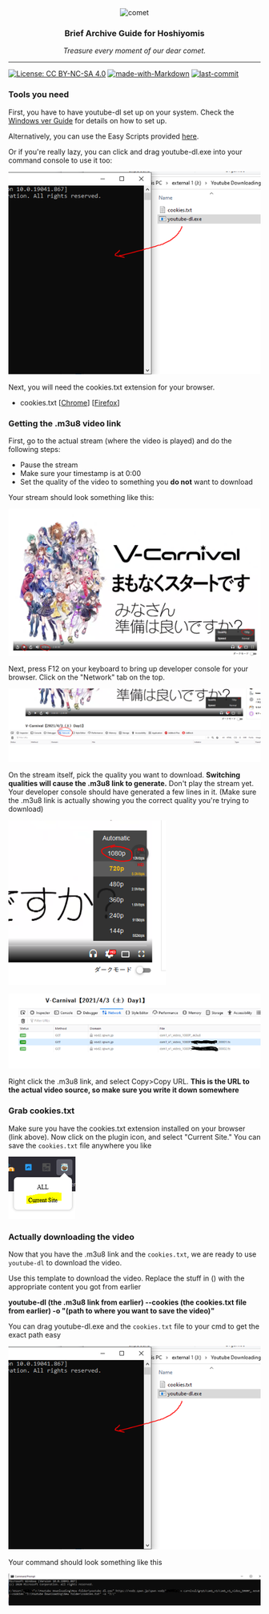 <div align="center">
  <image src="assets/comet.png" alt="comet" width="150px" />
  <h3>Brief Archive Guide for Hoshiyomis</h3>
  <em>Treasure every moment of our dear comet.</em>
</div>

---

[![License: CC BY-NC-SA 4.0](https://img.shields.io/badge/License-CC%20BY--NC--SA%204.0-lightgrey.svg)](https://creativecommons.org/licenses/by-nc-sa/4.0/) [![made-with-Markdown](https://img.shields.io/badge/Made%20with-Markdown-1f425f.svg)](http://commonmark.org) [![last-commit](https://img.shields.io/github/last-commit/aozaki-kuro/archive-guide)](https://github.com/aozaki-kuro/archive-guide)

### Tools you need

First, you have to have youtube-dl set up on your system. Check the [Windows ver Guide](README-Windows.md) for details on how to set up.

Alternatively, you can use the Easy Scripts provided [here](scripts).

Or if you're really lazy, you can click and drag youtube-dl.exe into your command console to use it too:

![cmd drag](https://github.com/aozaki-kuro/archive-guide/blob/main/assets/clickdrag.PNG)

Next, you will need the cookies.txt extension for your browser.
- cookies.txt [[Chrome](https://chrome.google.com/webstore/detail/get-cookiestxt/bgaddhkoddajcdgocldbbfleckgcbcid)] [[Firefox](https://addons.mozilla.org/en-US/firefox/addon/cookies-txt/)]

### Getting the .m3u8 video link

First, go to the actual stream (where the video is played) and do the following steps:
- Pause the stream
- Make sure your timestamp is at 0:00
- Set the quality of the video to something you **do not** want to download

Your stream should look something like this:

![step1](https://github.com/aozaki-kuro/archive-guide/blob/main/assets/vcst1.PNG)

Next, press F12 on your keyboard to bring up developer console for your browser. Click on the "Network" tab on the top.

![step2](https://github.com/aozaki-kuro/archive-guide/blob/main/assets/networktab.PNG)

On the stream itself, pick the quality you want to download. **Switching qualities will cause the .m3u8 link to generate.** Don't play the stream yet. Your developer console should have generated a few lines in it. (Make sure the .m3u8 link is actually showing you the correct quality you're trying to download)

![step3](https://github.com/aozaki-kuro/archive-guide/blob/main/assets/1080.PNG)

![generated](https://github.com/aozaki-kuro/archive-guide/blob/main/assets/generate.PNG)

Right click the .m3u8 link, and select Copy>Copy URL. **This is the URL to the actual video source, so make sure you write it down somewhere**

### Grab cookies.txt

Make sure you have the cookies.txt extension installed on your browser (link above). Now click on the plugin icon, and select "Current Site." You can save the `cookies.txt` file anywhere you like

![cookies](https://github.com/aozaki-kuro/archive-guide/blob/main/assets/cookiestxt.PNG)

### Actually downloading the video

Now that you have the .m3u8 link and the `cookies.txt`, we are ready to use `youtube-dl` to download the video. 

Use this template to download the video. Replace the stuff in () with the appropriate content you got from earlier

**youtube-dl (the .m3u8 link from earlier) --cookies (the cookies.txt file from earlier) -o "(path to where you want to save the video)"**

You can drag youtube-dl.exe and the `cookies.txt` file to your cmd to get the exact path easy

![cmd drag](https://github.com/aozaki-kuro/archive-guide/blob/main/assets/clickdrag.PNG)

Your command should look something like this

![example](https://github.com/aozaki-kuro/archive-guide/blob/main/assets/3171285238.PNG)
